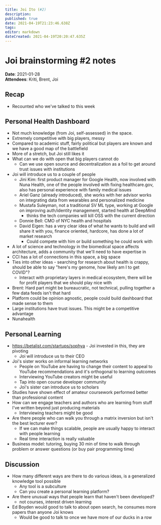 ```yaml
---
title: Joi Ito (#2)
description: 
published: true
date: 2021-04-19T21:23:46.638Z
tags: 
editor: markdown
dateCreated: 2021-04-19T20:20:47.635Z
---
```


# Joi brainstorming #2 notes

**Date**: 2021-01-28  
**Attendees**: Kriti, Brent, Joi

## Recap

- Recounted who we've talked to this week

## Personal Health Dashboard
- Not much knowledge (from Joi, self-assessed) in the space.
- Extremely competitive with big players, messy
- Compared to academic stuff, fairly political but players are known and we have a good map of the battlefield
- More of a stretch, but Joi still likes it
- What can we do with open that big players cannot do
    - Can we use open source and decentralization as a foil to get around trust issues with institutions
- Joi will introduce us to a couple of people
    - Jini Kim: first product manager for Google Health, now involved with Nuna Health, one of the people involved with fixing healthcare.gov, also has personal experience with family medical issues
    - Ariel Ganz (already introduced), she works with her advisor works on integrating data from wearables and personalized medicine
    - Mustafa Suleyman, not a traditional SV ML type, working at Google on improving auth/identity management, started health at DeepMind
        - thinks the tech companies will kill OSS with the current direction
    - Donnie Bell: CMO of NYC health and hospitals
    - David Eigen: has a very clear idea of what he wants to build and will share it with you, finance oriented, hardcore, has done a lot of market research
        - Could compete with him or build something he could work with
- A lot of science and technology in the biomedical space affects architecture, adds a community that we'll need to have expertise in
- CCI has a lot of connections in this space, a big space
- Ties into other ideas - searching for research about health is crappy, should be able to say "here's my genome, how likely am I to get COVID"?
    - Interact with proprietary layers in medical ecosystem, there will be for profit players that we should play nice with
- Brent: Hard part might be bureaucratic, not technical, pulling together a few data feeds isn't that hard
- Platform could be opinion agnostic, people could build dashboard that made sense to them
- Large institutions have trust issues.  This might be a competitive advantage
- Nunahealth

## Personal Learning
- https://betalist.com/startups/sophya - Joi invested in this, they are pivoting
    - Joi will introduce us to their CEO
- Joi's sister works on informal learning networks
    - People on YouTube are having to change their content to appeal to YouTube recommendations and it's orthogonal to learning outcomes
    - Interviewing YouTube creators might be useful
    - Tap into open course developer community
    - Joi's sister can introduce us to scholars
- Studies have shown effect of amateur coursework performed better than professional content
- How can we engage teachers and authors who are learning from stuff I've written beyond just producing materials
    - Interviewing teachers might be good
- Are there people who can walk you through a matrix inversion but isn't the best lecturer ever?
    - If we can make things scalable, people are usually happy to interact with people learning 
    - Real time interaction is really valuable
- Business model: tutoring, buying 30 min of time to walk through problem or answer questions (or buy pair programming time)

## Discussion
- How many different ways are there to do various ideas, is a generalized knowledge tool possible
    - Any tool is a subculture
    - Can you create a personal learning platform?
- Are there unusual ways that people learn that haven't been developed?
    - not courses, interest driven learning
- Ed Boyden would good to talk to about open search, he consumes more papers than anyone Joi knows
    - Would be good to talk to once we have more of our ducks in a row

